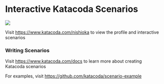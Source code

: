 # Interactive Katacoda Scenarios

[![](http://shields.katacoda.com/katacoda/nishioka/count.svg)](https://www.katacoda.com/nishioka "Get your profile on Katacoda.com")

Visit https://www.katacoda.com/nishioka to view the profile and interactive scenarios

### Writing Scenarios
Visit https://www.katacoda.com/docs to learn more about creating Katacoda scenarios

For examples, visit https://github.com/katacoda/scenario-example
